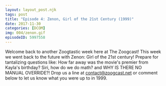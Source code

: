 ```yaml
---
layout: layout_post.njk
tags: post
title: "Episode 4: Zenon, Girl of the 21st Century (1999)"
date: 2017-11-30
categories: [DCOM]
img: 004/zenon.gif
episodeID: 5997558
---
```


Welcome back to another Zoogtastic week here at The Zoogcast! This week we went
back to the future with Zenon: Girl of the 21st century! Prepare for tantalizing
questions like: How far away was the movie's premier from Kayla's birthday?
Siri, how do we do math? and WHY IS THERE NO MANUAL OVERRIDE?! Drop us a line at
contact@zoogcast.net or comment below to let us know what you were up to in
1999.
